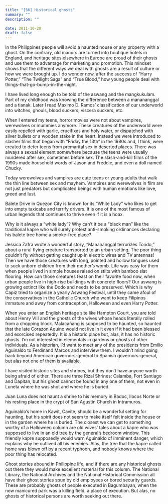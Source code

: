 ```yaml
---
title: "[56] Historical ghosts"
summary: ""
description: ""

date: 2011-10-28
draft: false
---
```


In the Philippines people will avoid a haunted house or any property with a ghost. On the contrary, old manors are turned into boutique hotels in England, and heritage sites elsewhere in Europe are proud of their ghosts and use them to advantage for marketing and promotion. This mindset shows that the different ways we deal with ghosts are a result of culture or how we were brought up. I do wonder now, after the success of “Harry Potter,” “The Twilight Saga” and “True Blood,” how young people deal with things-that-go-bump-in-the-night.

I have lived long enough to be told of the aswang and the mangkukulam. Part of my childhood was knowing the difference between a manananggal and a tianak. Later I read Maximo D. Ramos’ classification of our underworld into witches, ghouls, blood suckers, viscera suckers, etc.

When I entered my teens, horror movies were not about vampires, werewolves or mummies anymore. These creatures of the underworld were easily repelled with garlic, crucifixes and holy water, or dispatched with silver bullets or a wooden stake in the heart. Instead we were introduced to slasher films that began with “Friday the 13th” in the 1980s and, I think, were created to deter teens from premarital sex in deserted places. There was always a sexual element somewhere because the teens were usually murdered after sex, sometimes before sex. The slash-and-kill films of the 1990s made household words of Jason and Freddie, and even a doll named Chucky.

Today werewolves and vampires are cute teens or young adults that walk the thin line between sex and mayhem. Vampires and werewolves in film are not just predators but complicated beings with human emotions like love, greed and lust.

Balete Drive in Quezon City is known for its “White Lady” who likes to get into empty taxicabs and terrify drivers. It is one of the most famous of urban legends that continues to thrive even if it is a hoax.

Why is it always a “white lady”? Why can’t it be a “black man” like the traditional kapre who will surely protest anti-smoking ordinances declaring his balete tree home a smoke-free place?

Jessica Zafra wrote a wonderful story, “Manananggal terrorizes Tondo,” about a rural flying creature transported to an urban setting. The poor thing couldn’t fly without getting caught up in electric wires and TV antennas! Then we have those creatures with long, pointed and hollow tongues used to suck unborn children from their mother’s womb. Life was easy for them when people lived in simple houses raised on stilts with bamboo slat flooring. How can those creatures feast on their favorite food now, when urban people live in high-rise buildings with concrete floors? Our aswang is growing extinct like the Dodo and needs to be preserved. Which is why Capiz tried to organize a yearly Aswang Festival, until they came afoul of the conservatives in the Catholic Church who  want to keep Filipinos immature and away from contraception, Halloween and even Harry Potter.

When you enter an English heritage site like Hampton Court, you are told about Henry VIII and the ghosts of the wives whose heads literally rolled from a chopping block. Malacañang is supposed to be haunted, so haunted that the late Corazon Aquino would not live in it even if it had been blessed and exorcised repeatedly. It is a historic place but, alas, it has no historic ghosts. I’m not interested in elementals in gardens or ghosts of other individuals. As a historian, I’d want to meet any of the presidents from Emilio Aguinaldo to Ferdinand Marcos and interview them. I wouldn’t mind going back beyond American governors-general to Spanish governors-general, but alas not one of them is available.

I have visited historic sites and shrines, but they don’t have anyone worth being afraid of either. There are three Rizal Shrines: Calamba, Fort Santiago and Dapitan, but his ghost cannot be found in any one of them, not even in Luneta where he was shot and where he is buried.

Juan Luna does not haunt a shrine to his memory in Badoc, Ilocos Norte or his resting place in the crypt of San Agustin Church in Intramuros.

Aguinaldo’s home in Kawit, Cavite, should be a wonderful setting for haunting, but his spirit does not seem to make itself felt inside the house or in the garden where he is buried. The closest we can get to something worthy of a Halloween column are old wives’ tales about a kapre who was supposed to live in an old tree by the general’s bedroom window. This friendly kapre supposedly would warn Aguinaldo of imminent danger, which explains why he outlived all his enemies. Alas, the tree that the kapre called home was blown off by a recent typhoon, and nobody knows where the poor thing has relocated.

Ghost stories abound in Philippine life, and if there are any historical ghosts out there they would make excellent material for this column. The National Library, the National Archives and the National Historical Commission all have their ghost stories spun by old employees or bored security guards. These are probably ghosts of people executed in Bagumbayan, when the now manicured park was a killing field, a place of execution. But alas, no ghosts of historical persons are worth seeking out there.
